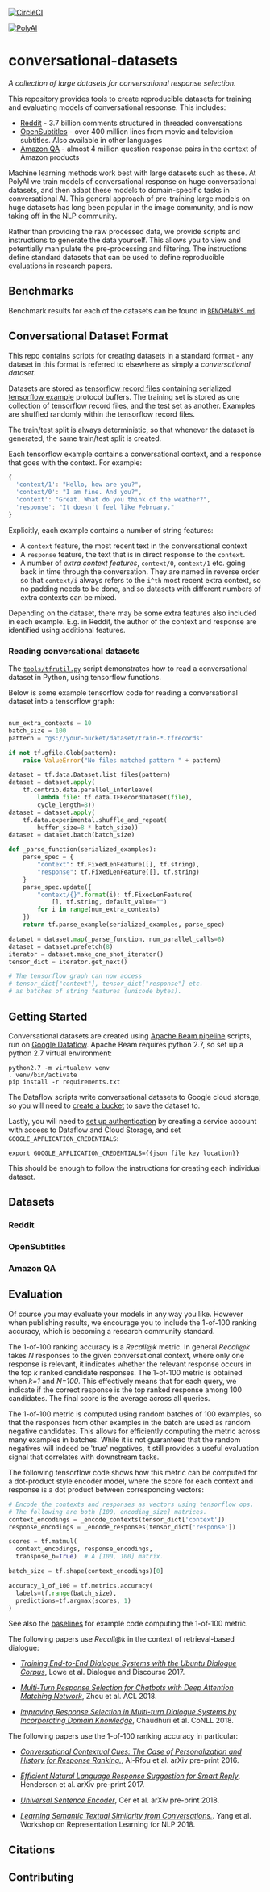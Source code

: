 [![CircleCI](https://circleci.com/gh/PolyAI-LDN/conversational-datasets.svg?style=svg&circle-token=25d37b8026cb0c81306db68d098703f81dd74da9)](https://circleci.com/gh/PolyAI-LDN/conversational-datasets)

[![PolyAI](polyai-logo.png)](https://poly-ai.com/)

# conversational-datasets

*A collection of large datasets for conversational response selection.*

This repository provides tools to create reproducible datasets for training and evaluating models of conversational response. This includes:

* [Reddit](reddit) - 3.7 billion comments structured in threaded conversations
* [OpenSubtitles](opensubtitles) - over 400 million lines from movie and television subtitles. Also available in other languages
* [Amazon QA](amazon_qa) - almost 4 million question response pairs in the context of Amazon products

Machine learning methods work best with large datasets such as these. At PolyAI we train models of conversational response on huge conversational datasets, and then adapt these models to domain-specific tasks in conversational AI. This general approach of pre-training large models on huge datasets has long been popular in the image community, and is now taking off in the NLP community.

Rather than providing the raw processed data, we provide scripts and instructions to generate the data yourself. This allows you to view and potentially manipulate the pre-processing and filtering. The instructions define standard datasets that can be used to define reproducible evaluations in research papers.

## Benchmarks

Benchmark results for each of the datasets can be found in [`BENCHMARKS.md`](BENCHMARKS.md).

## Conversational Dataset Format

This repo contains scripts for creating datasets in a standard format -
any dataset in this format is referred to elsewhere as simply a
*conversational dataset*.

Datasets are stored as [tensorflow record files](`https://www.tensorflow.org/tutorials/load_data/tf_records`) containing serialized [tensorflow example](https://www.tensorflow.org/tutorials/load_data/tf_records#data_types_for_tfexample) protocol buffers.
The training set is stored as one collection of tensorflow record files, and
the test set as another. Examples are shuffled randomly within the tensorflow record files.

The train/test split is always deterministic, so that whenever the dataset is generated, the same train/test split is created.

Each tensorflow example contains a conversational context, and a response that goes with the context. For example:

```javascript
{
  'context/1': "Hello, how are you?",
  'context/0': "I am fine. And you?",
  'context': "Great. What do you think of the weather?",
  'response': "It doesn't feel like February."
}
```

Explicitly, each example contains a number of string features:

* A `context` feature, the most recent text in the conversational context
* A `response` feature, the text that is in direct response to the `context`.
* A number of *extra context features*, `context/0`, `context/1` etc. going
  back in time through the conversation. They are named in reverse order so that `context/i` always refers to the `i^th` most recent extra context, so no padding needs to be done, and so datasets with different numbers of extra contexts can be mixed.

Depending on the dataset, there may be some extra features also included in
each example. E.g. in Reddit, the author of the context and response are
identified using additional features.

### Reading conversational datasets

The [`tools/tfrutil.py`](tools/tfrutil.py) script demonstrates how to
read a conversational dataset in Python, using tensorflow functions.

Below is some example tensorflow code for reading a conversational dataset
into a tensorflow graph:

```python

num_extra_contexts = 10
batch_size = 100
pattern = "gs://your-bucket/dataset/train-*.tfrecords"

if not tf.gfile.Glob(pattern):
    raise ValueError("No files matched pattern " + pattern)

dataset = tf.data.Dataset.list_files(pattern)
dataset = dataset.apply(
    tf.contrib.data.parallel_interleave(
        lambda file: tf.data.TFRecordDataset(file),
        cycle_length=8))
dataset = dataset.apply(
    tf.data.experimental.shuffle_and_repeat(
        buffer_size=8 * batch_size))
dataset = dataset.batch(batch_size)

def _parse_function(serialized_examples):
    parse_spec = {
        "context": tf.FixedLenFeature([], tf.string),
        "response": tf.FixedLenFeature([], tf.string)
    }
    parse_spec.update({
        "context/{}".format(i): tf.FixedLenFeature(
            [], tf.string, default_value="")
        for i in range(num_extra_contexts)
    })
    return tf.parse_example(serialized_examples, parse_spec)

dataset = dataset.map(_parse_function, num_parallel_calls=8)
dataset = dataset.prefetch(8)
iterator = dataset.make_one_shot_iterator()
tensor_dict = iterator.get_next()

# The tensorflow graph can now access
# tensor_dict["context"], tensor_dict["response"] etc.
# as batches of string features (unicode bytes).
```

## Getting Started

Conversational datasets are created using [Apache Beam pipeline](https://beam.apache.org/) scripts, run on [Google Dataflow](https://cloud.google.com/dataflow/). Apache Beam requires python 2.7, so set up a python 2.7 virtual environment:

```
python2.7 -m virtualenv venv
. venv/bin/activate
pip install -r requirements.txt
```

The Dataflow scripts write conversational datasets to Google cloud storage, so you will need to [create a bucket](https://cloud.google.com/storage/docs/creating-buckets) to save the dataset to.

Lastly, you will need to [set up authentication](
https://cloud.google.com/docs/authentication/getting-started) by creating a service account with access to Dataflow and Cloud Storage, and set `GOOGLE_APPLICATION_CREDENTIALS`:

```
export GOOGLE_APPLICATION_CREDENTIALS={{json file key location}}
```

This should be enough to follow the instructions for creating each individual dataset.

## Datasets

### Reddit

### OpenSubtitles

### Amazon QA

## Evaluation

Of course you may evaluate your models in any way you like.
However when publishing results, we encourage you to include the
1-of-100 ranking accuracy, which is becoming a research community standard.

The 1-of-100 ranking accuracy is a *Recall@k* metric. In general *Recall@k*
takes *N* responses to the given conversational context, where only one response is relevant, it indicates whether the relevant response occurs in the top *k* ranked candidate responses.
The 1-of-100 metric is obtained when *k=1* and *N=100*.
This effectively means that for each query, we indicate if the correct response is the top ranked response among 100 candidates. The final score is the average across all queries.

The 1-of-100 metric is computed using random batches of 100 examples, so that the responses from other examples in the batch are used as random negative candidates. This allows for efficiently computing the metric across many examples in batches. While it is not guaranteed that the random negatives will indeed be 'true' negatives, it still provides a useful evaluation signal that correlates with downstream tasks.

The following tensorflow code shows how this metric can be computed for a dot-product style encoder model, where the score for each context and response is a dot product between corresponding vectors:

```python
# Encode the contexts and responses as vectors using tensorflow ops.
# The following are both [100, encoding_size] matrices.
context_encodings = _encode_contexts(tensor_dict['context'])
response_encodings = _encode_responses(tensor_dict['response'])

scores = tf.matmul(
  context_encodings, response_encodings,
  transpose_b=True)  # A [100, 100] matrix.

batch_size = tf.shape(context_encodings)[0]

accuracy_1_of_100 = tf.metrics.accuracy(
  labels=tf.range(batch_size),
  predictions=tf.argmax(scores, 1)
)
```

See also the [baselines](baselines) for example code computing the 1-of-100 metric.

The following papers use *Recall@k* in the context of retrieval-based dialogue:

* [*Training End-to-End Dialogue Systems with the Ubuntu Dialogue Corpus*](http://dad.uni-bielefeld.de/index.php/dad/article/view/3698), Lowe et al. Dialogue and Discourse 2017.

* [*Multi-Turn Response Selection for Chatbots with Deep Attention Matching Network*](http://aclweb.org/anthology/P18-1103), Zhou et al. ACL 2018.

* [*Improving Response Selection in Multi-turn Dialogue Systems by Incorporating Domain Knowledge*](http://aclweb.org/anthology/K18-1048),
Chaudhuri et al. CoNLL 2018.

The following papers use the 1-of-100 ranking accuracy in particular:

* [*Conversational Contextual Cues: The Case of Personalization  and History  for  Response  Ranking.*](http://arxiv.org/abs/1606.00372), Al-Rfou et al. arXiv pre-print 2016.

* [*Efficient Natural Language Response Suggestion for Smart Reply*](http://arxiv.org/abs/1705.00652), Henderson et al. arXiv pre-print 2017.

* [*Universal Sentence Encoder*](https://arxiv.org/abs/1803.11175), Cer et al. arXiv pre-print 2018.

* [*Learning  Semantic  Textual  Similarity  from  Conversations.*](http://aclweb.org/anthology/W18-3022). Yang et al. Workshop on Representation Learning for NLP 2018.



## Citations

## Contributing
